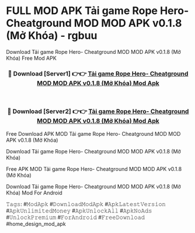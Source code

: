 # FULL MOD APK Tải game Rope Hero- Cheatground MOD MOD APK v0.1.8 (Mở Khóa) - rgbuu
Download Tải game Rope Hero- Cheatground MOD MOD APK v0.1.8 (Mở Khóa) Free Mod APK

<div align="center">
<h3>🔴 Download [Server1] 👉👉 <a href="https://apk-comot.site?title=Tải_game_Rope_Hero-_Cheatground_MOD_MOD_APK_v0.1.8_(Mở_Khóa)">Tải game Rope Hero- Cheatground MOD MOD APK v0.1.8 (Mở Khóa) Mod Apk</a></h3><br>

<h3>🔴 Download [Server2] 👉👉 <a href="https://apk-comot.site?title=Tải_game_Rope_Hero-_Cheatground_MOD_MOD_APK_v0.1.8_(Mở_Khóa)">Tải game Rope Hero- Cheatground MOD MOD APK v0.1.8 (Mở Khóa) Mod Apk</a></h3>
</div>


Free Download APK MOD Tải game Rope Hero- Cheatground MOD MOD APK v0.1.8 (Mở Khóa)

Download Tải game Rope Hero- Cheatground MOD MOD APK v0.1.8 (Mở Khóa) 

Free APK MOD Tải game Rope Hero- Cheatground MOD MOD APK v0.1.8 (Mở Khóa) 

Download Tải game Rope Hero- Cheatground MOD MOD APK v0.1.8 (Mở Khóa) Mod For Android

𝚃𝚊𝚐𝚜: #𝙼𝚘𝚍𝙰𝚙𝚔 #𝙳𝚘𝚠𝚗𝚕𝚘𝚊𝚍𝙼𝚘𝚍𝙰𝚙𝚔 #𝙰𝚙𝚔𝙻𝚊𝚝𝚎𝚜𝚝𝚅𝚎𝚛𝚜𝚒𝚘𝚗 #𝙰𝚙𝚔𝚄𝚗𝚕𝚒𝚖𝚒𝚝𝚎𝚍𝙼𝚘𝚗𝚎𝚢 #𝙰𝚙𝚔𝚄𝚗𝚕𝚘𝚌𝚔𝙰𝚕𝚕 #𝙰𝚙𝚔𝙽𝚘𝙰𝚍𝚜 #𝚄𝚗𝚕𝚘𝚌𝚔𝙿𝚛𝚎𝚖𝚒𝚞𝚖 #𝙵𝚘𝚛𝙰𝚗𝚍𝚛𝚘𝚒𝚍 #𝙵𝚛𝚎𝚎𝙳𝚘𝚠𝚗𝚕𝚘𝚊𝚍 #home_design_mod_apk